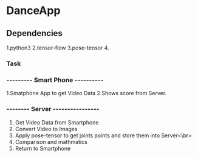 # DanceApp

## Dependencies
1.python3
2.tensor-flow 
3.pose-tensor 
4.

### Task

### --------- Smart Phone ---------- 
1.Smatphone App to get Video Data 
2.Shows score from Server.

### -------- Server ---------------- 
1. Get Video Data from Smartphone  
2. Convert Video to Images 
3. Apply pose-tensor to get joints points and store them into Server<\br>
4. Comparison and mathmatics 
5. Return to Smartphone 



